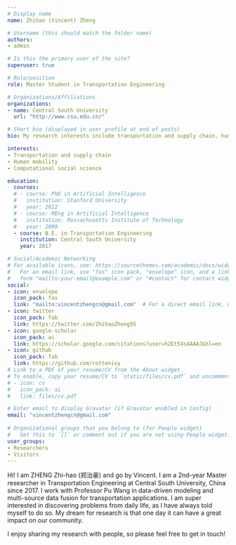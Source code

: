 ```yaml
---
# Display name
name: Zhihao (Vincent) Zheng

# Username (this should match the folder name)
authors:
- admin

# Is this the primary user of the site?
superuser: true

# Role/position
role: Master Student in Transportation Engineering

# Organizations/Affiliations
organizations:
- name: Central South University
  url: "http://www.csu.edu.cn/"

# Short bio (displayed in user profile at end of posts)
bio: My research interests include transportation and supply chain, human mobility and computational social science

interests:
- Transportation and supply chain
- Human mobility
- Computational social science

education:
  courses:
  # - course: PhD in Artificial Intelligence
  #   institution: Stanford University
  #   year: 2012
  # - course: MEng in Artificial Intelligence
  #   institution: Massachusetts Institute of Technology
  #   year: 2009
  - course: B.E. in Transportation Engineering
    institution: Central South University
    year: 2017

# Social/Academic Networking
# For available icons, see: https://sourcethemes.com/academic/docs/widgets/#icons
#   For an email link, use "fas" icon pack, "envelope" icon, and a link in the
#   form "mailto:your-email@example.com" or "#contact" for contact widget.
social:
- icon: envelope
  icon_pack: fas
  link: "mailto:vincentzhengcn@gmail.com"  # For a direct email link, use "mailto:test@example.org".
- icon: twitter
  icon_pack: fab
  link: https://twitter.com/ZhihaoZheng95
- icon: google-scholar
  icon_pack: ai
  link: https://scholar.google.com/citations?user=h2Et54sAAAAJ&hl=en
- icon: github
  icon_pack: fab
  link: https://github.com/rottenivy
# Link to a PDF of your resume/CV from the About widget.
# To enable, copy your resume/CV to `static/files/cv.pdf` and uncomment the lines below.  
# - icon: cv
#   icon_pack: ai
#   link: files/cv.pdf

# Enter email to display Gravatar (if Gravatar enabled in Config)
email: "vincentzhengcn@gmail.com"
  
# Organizational groups that you belong to (for People widget)
#   Set this to `[]` or comment out if you are not using People widget.  
user_groups:
- Researchers
- Visitors
---
```


Hi! I am ZHENG Zhi-hao (郑治豪) and go by Vincent. I am a 2nd-year Master researcher in Transportation Engineering at Central South University, China since 2017. I work with Professor Pu Wang in data-driven modeling and multi-source data fusion for transportation applications. I am super interested in discovering problems from daily life, as I have always told myself to do so. My dream for research is that one day it can have a great impact on our community.

I enjoy sharing my research with people, so please feel free to get in touch!
